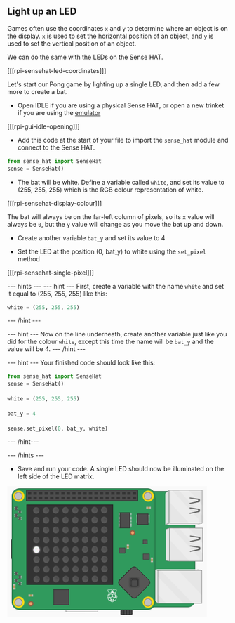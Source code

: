 ## Light up an LED

Games often use the coordinates `x` and `y` to determine where an object is on the display. `x` is used to set the horizontal position of an object, and `y` is used to set the vertical position of an object.

We can do the same with the LEDs on the Sense HAT.

[[[rpi-sensehat-led-coordinates]]]

Let's start our Pong game by lighting up a single LED, and then add a few more to create a bat.

+ Open IDLE if you are using a physical Sense HAT, or open a new trinket if you are using the [emulator](http://trinket.io/sense-hat)

[[[rpi-gui-idle-opening]]]

+ Add this code at the start of your file to import the `sense_hat` module and connect to the Sense HAT.

```python
from sense_hat import SenseHat
sense = SenseHat()
```

+ The bat will be white. Define a variable called `white`, and set its value to (255, 255, 255) which is the RGB colour representation of white.

[[[rpi-sensehat-display-colour]]]

The bat will always be on the far-left column of pixels, so its `x` value will always be `0`, but the `y` value will change as you move the bat up and down.

+ Create another variable `bat_y` and set its value to 4

+ Set the LED at the position (0, bat_y) to white using the `set_pixel` method

[[[rpi-sensehat-single-pixel]]]

--- hints ---
--- hint ---
First, create a variable with the name `white` and set it equal to (255, 255, 255) like this:

```python
white = (255, 255, 255)
```
--- /hint ---

--- hint ---
Now on the line underneath, create another variable just like you did for the colour `white`, except this time the name will be `bat_y` and the value will be 4.
--- /hint ---

--- hint ---
Your finished code should look like this:

```python
from sense_hat import SenseHat
sense = SenseHat()

white = (255, 255, 255)

bat_y = 4

sense.set_pixel(0, bat_y, white)
```
--- /hint---

--- /hints ---

+ Save and run your code. A single LED should now be illuminated on the left side of the LED matrix.

![Single LED lit](images/single-led.png)
